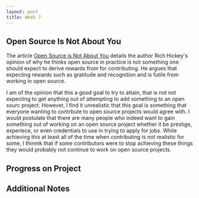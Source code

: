 ```yaml
---
layout: post
title: Week 7
---
```

## __Open Source Is Not About You__

The article [Open Source is Not About You](https://gist.github.com/richhickey/1563cddea1002958f96e7ba9519972d9)
details the author Rich Hickey's opinion of why he thinks open source in practice is not something one should expect to derive rewards from for contributing. He argues that expecting rewards such as gratitude and recognition and is futile from working in open source. 

I am of the opinion that this a good goal to try to attain, that is not not expecting to get anything out of attempting to add something to an open sourc project. However, I find it unrealistic that this goal is something that everyone wanting to contrbute to open source projects would agree with. I would postulate that there are many people who indeed want to gain something out of working on an open source project whether it be prestige, experiece, or even credentials to use in trying to apply for jobs. While achieving this at least all of the time when contributing is not realistic for some, I thinmk that if some contributors were to stop achieving these things they would probably not continue to work on open source projects. 

## __Progress on Project__

## __Additional Notes__
